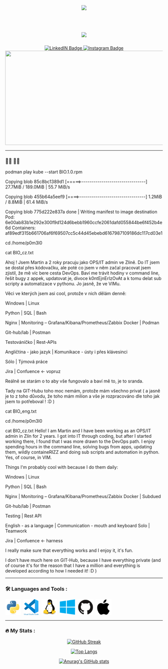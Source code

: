 

<div id="header" align="center">
 <img src="https://media.giphy.com/media/RbDKaczqWovIugyJmW/giphy.gif" width="200px"/>
</div>

<div id="badges" align="center">
 <img src="https://komarev.com/ghpvc/?username=PomeloPack-username&style=flat-square&color=blue" alt=""/>
<h1>
  <img src="https://media.giphy.com/media/3o7aDcc6DvLOfGPeM0/giphy.gif" width="50"/
 git push --force origin BIO
  <img src="https://media.giphy.com/media/3o7aDcc6DvLOfGPeM0/giphy.gif" width="50"/>
</h1>
 <a href="https://www.linkedin.com/in/martin-holomek-10a435226/">
  <img src="https://img.shields.io/badge/LinkedIn-black?logo=linkedin&logoColor=green&style=for-the-badge" alt="LinkedIN Badge"/>
 <a href="https://www.instagram.com/pomelo_skkrt_/">
  <img src="https://img.shields.io/badge/Instagram-black?logo=instagram&logoColor=green&style=for-the-badge" alt="Instagram Badge"/>
 </a>
</div>

<div align="center">
 <img src="https://media.giphy.com/media/sULKEgDMX8LcI/giphy.gif" width="600" height="300"/>
</div>

---

### 👨‍💻  👨‍💻

podman play kube --start BIO.1.0.rpm

Copying blob 85c8bc1389d1 [=====>--------------------------------] 27.7MiB / 189.0MiB | 55.7 MiB/s

Copying blob 455b64a5eef9 [====>---------------------------------] 1.2MiB / 8.8MiB | 61.4 MiB/s

Copying blob 775d222e837a done   |
Writing manifest to image destination
Pod:
6e00ab83b1e292e300f9d124d6bebb1960ccfe2061dafd055844be6f452b4e6d
Containers:
af89edf315b661706af6f69507cc5c44d45ebebd6167987109186dc117cd03e1


cd /home/p0m3l0

cat BIO_cz.txt

Ahoj ! Jsem Martin a 2 roky pracuju jako OPS/IT admin ve Zlíně. Do IT jsem se dostal přes kódovačku, ale poté co jsem v něm začal pracovat jsem zjistil, že mě víc bere cesta DevOps. Baví me trávit hodiny v command line, řešit bugy z appek, updatovat je, divoce k0ntEjnErIzOvAt a k tomu delat sub scripty a automatizace v pythonu. Jo jasně, že ve VIMu.

Věci ve kterých jsem asi cool, protože v nich dělám denně:

Windows | Linux

Python | SQL | Bash

Nginx | Monitoring –
Grafana/Kibana/Prometheus/Zabbix
Docker | Podman

Git-hub/lab | Postman 

Testováníčko | Rest-APIs

Angličtina - jako jazyk | Komunikace - ústy i přes klávesinci

Sólo | Týmová práce

Jira | Confuence <- vopruz 

Reálně se starám o to aby vše fungovalo a baví mě to, je to sranda.

Tady na GIT-Hubu toho moc nemám, protože mám všechno privat ( a jasně je to z toho důvodu, že toho mám milion a vše je rozpracováno dle toho jak jsem to potřeboval ! :D )

cat BIO_eng.txt

cd /home/p0m3l0

cat BIO_cz.txt
Hello! I am Martin and I have been working as an OPS/IT admin in Zlín for 2 years. I got into IT through coding, but after I started working there, I found that I was more drawn to the DevOps path. I enjoy spending hours in the command line, solving bugs from apps, updating them, wildly containeRIZZ and doing sub scripts and automation in python. Yes, of course, in VIM.

Things I'm probably cool with because I do them daily:

Windows | Linux

Python | SQL | Bash

Nginx | Monitoring –
Grafana/Kibana/Prometheus/Zabbix
Docker | Subdued

Git-hub/lab | Postman

Testing | Rest API

English - as a language | Communication - mouth and keyboard
Solo | Teamwork

Jira | Confuence <- harness

I really make sure that everything works and I enjoy it, it's fun.

I don't have much here on GIT-Hub, because I have everything private (and of course it's for the reason that I have a million and everything is developed according to how I needed it! :D )


---

### :hammer_and_wrench: Languages and Tools :

<div>
 <img src="https://github.com/devicons/devicon/blob/master/icons/python/python-original.svg" title="Python" alt="Python" width="50" height="50"/>&nbsp;
 <img src="https://github.com/devicons/devicon/blob/master/icons/vscode/vscode-original-wordmark.svg" title="VScode" alt="VScode" width="50" height="50"/>&nbsp;
 <img src="https://github.com/devicons/devicon/blob/master/icons/linux/linux-original.svg" title="Linux" alt="Linux" width="50" height="50"/>&nbsp;
 <img src="https://github.com/devicons/devicon/blob/master/icons/windows8/windows8-original.svg" title="Windows" alt="Windows" width="50" height="50"/>&nbsp;
 <img src="https://github.com/devicons/devicon/blob/master/icons/github/github-original.svg" title="GitHub" alt="GitHub" width="50" height="50"/>&nbsp;
 <img src="https://github.com/devicons/devicon/blob/master/icons/apple/apple-original.svg" title="Apple" alt="Apple" width="50" height="50"/>&nbsp;
</div>

---

### :fire: My Stats : 

<div id="header" align="center">

 [![GitHub Streak](http://github-readme-streak-stats.herokuapp.com?user=PomeloPack&theme=dark&hide_border=true&date_format=j%20M%5B%20Y%5D&background=073F26D8&currStreakLabel=DD2727&fire=DD2727&currStreakNum=DD2727&dates=FFDA31)](https://git.io/streak-stats)

[![Top Langs](https://github-readme-stats.vercel.app/api/top-langs/?username=PomeloPack&layout=compact&theme=vision-friendly-dark)](https://github.com/anuraghazra/github-readme-stats)

[![Anurag's GitHub stats](https://github-readme-stats.vercel.app/api?username=PomeloPack&theme=dark&show_icons=True)](https://github.com/PomeloPack/github-readme-stats)
</div>

 
 
